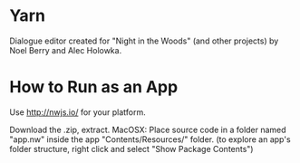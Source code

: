 # Yarn

Dialogue editor created for "Night in the Woods" (and other projects) by Noel Berry and Alec Holowka.

# How to Run as an App

Use http://nwjs.io/ for your platform.

Download the .zip, extract.
MacOSX: Place source code in a folder named "app.nw" inside the app "Contents/Resources/" folder.
(to explore an app's folder structure, right click and select "Show Package Contents")
